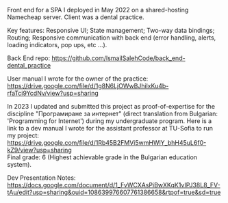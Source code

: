 Front end for a SPA I deployed in May 2022 on a shared-hosting Namecheap server. Client was a dental practice.

Key features: Responsive UI; State management; Two-way data bindings; Routing; Responsive communication with back end (error handling, alerts, loading indicators, pop ups, etc ...).

Back End repo: https://github.com/IsmailSalehCode/back_end-dental_practice

User manual I wrote for the owner of the practice: https://drive.google.com/file/d/1g8N6LjOWwBJhilxKu4b-rfaTci9YcdNv/view?usp=sharing

In 2023 I updated and submitted this project as proof-of-expertise for the discipline "Програмиране за интернет" (direct translation from Bulgarian: 'Programming for Internet') during my undergraduate program. Here is a link to a dev manual I wrote for the assistant professor at TU-Sofia to run my project: https://drive.google.com/file/d/1Rb45B2FMVi5wmHWlY_bhH45uL6f0-kZ9/view?usp=sharing <br>
Final grade: 6 (Highest achievable grade in the Bulgarian education system).

Dev Presentation Notes: https://docs.google.com/document/d/1_FvWCXAsPiBwXKqK1vIPJ38L8_FV-tAu/edit?usp=sharing&ouid=108639976607761386658&rtpof=true&sd=true
